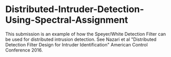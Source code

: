 # Distributed-Intruder-Detection-Using-Spectral-Assignment
This submission is an example of how the Speyer/White Detection Filter can be used for distributed intrusion detection. See Nazari et al "Distributed Detection Filter Design for Intruder Identification" American Control Conference 2016.
